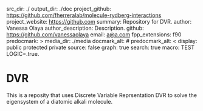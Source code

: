 src_dir: ./
output_dir: ./doc
project_github: https://github.com/fherreralab/molecule-rydberg-interactions
project_website: https://github.com
summary:  Repository for DVR.
author: Vanessa Olaya
author_description: Description.
github: https://github.com/vanessaolaya
email: a@a.com
fpp_extensions: f90
predocmark: >
media_dir: ./media
docmark_alt: #
predocmark_alt: <
display: public
         protected
         private
source: false
graph: true
search: true
macro: TEST
       LOGIC=.true.

# DVR

This is a reposity that uses Discrete Variable Reprsentation DVR to solve the eigensystem of a diatomic alkali molecule.
